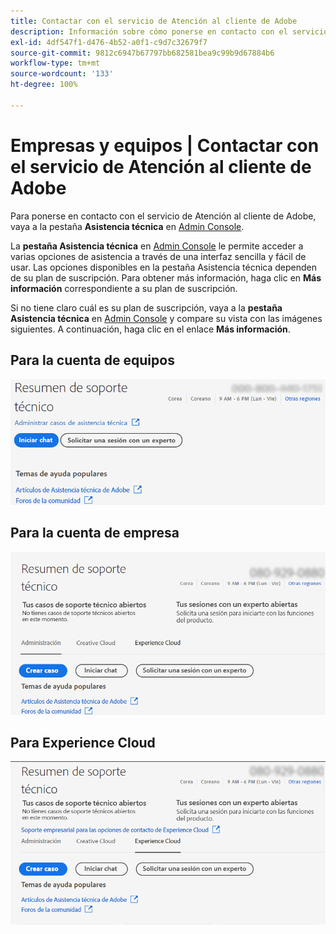 ```yaml
---
title: Contactar con el servicio de Atención al cliente de Adobe
description: Información sobre cómo ponerse en contacto con el servicio de Atención al cliente de Adobe para equipos, empresas y clientes de Experience Cloud.
exl-id: 4df547f1-d476-4b52-a0f1-c9d7c32679f7
source-git-commit: 9812c6947b67797bb682581bea9c99b9d67884b6
workflow-type: tm+mt
source-wordcount: '133'
ht-degree: 100%

---
```


# Empresas y equipos | Contactar con el servicio de Atención al cliente de Adobe

Para ponerse en contacto con el servicio de Atención al cliente de Adobe, vaya a la pestaña **Asistencia técnica** en [Admin Console](https://adminconsole.adobe.com/).

La **pestaña Asistencia técnica** en [Admin Console](https://adminconsole.adobe.com/) le permite acceder a varias opciones de asistencia a través de una interfaz sencilla y fácil de usar. Las opciones disponibles en la pestaña Asistencia técnica dependen de su plan de suscripción. Para obtener más información, haga clic en **Más información** correspondiente a su plan de suscripción.

Si no tiene claro cuál es su plan de suscripción, vaya a la **pestaña Asistencia técnica** en [Admin Console](https://adminconsole.adobe.com/) y compare su vista con las imágenes siguientes. A continuación, haga clic en el enlace **Más información**.

## Para la cuenta de equipos

![imagen del equipo](assets/team.png)

<!--
[Learn more](https://helpx.adobe.com/enterprise/using/support-for-teams.html)
-->

## Para la cuenta de empresa

![imagen del equipo](assets/enterprise.png)

<!--
[Learn more](https://helpx.adobe.com/enterprise/using/support-for-enterprise.html)
-->

## Para Experience Cloud

![imagen del equipo](assets/ec.png)

<!--
[Learn more](https://www.adobe.com/go/ac_ec_not_supported_en)
-->

